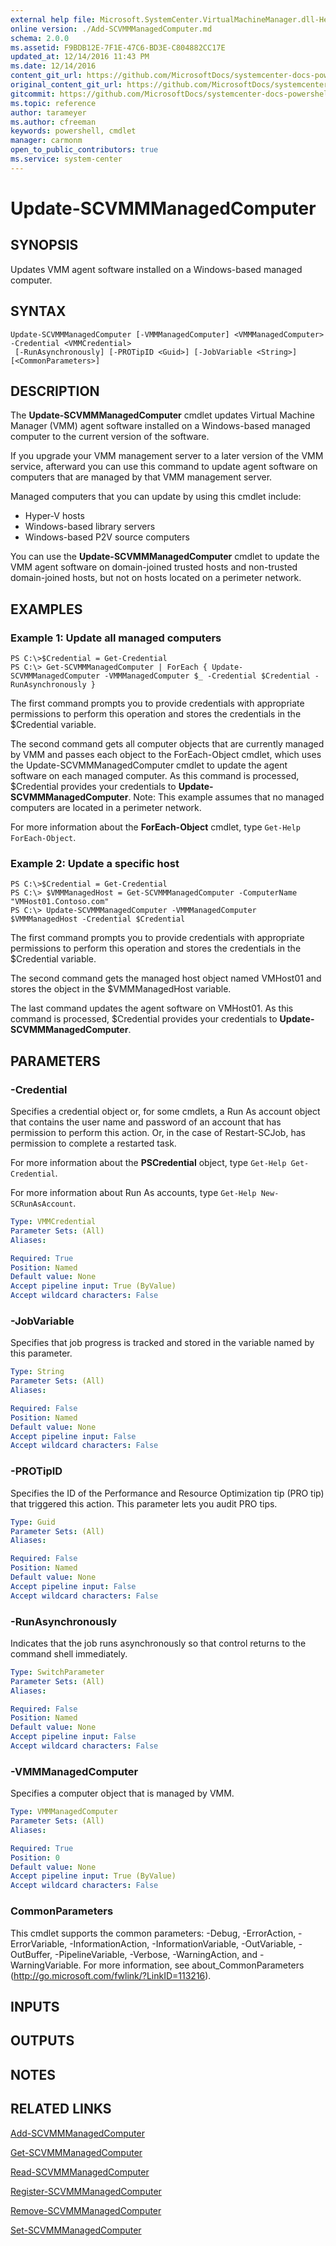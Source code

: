 ```yaml
---
external help file: Microsoft.SystemCenter.VirtualMachineManager.dll-Help.xml
online version: ./Add-SCVMMManagedComputer.md
schema: 2.0.0
ms.assetid: F9BDB12E-7F1E-47C6-BD3E-C804882CC17E
updated_at: 12/14/2016 11:43 PM
ms.date: 12/14/2016
content_git_url: https://github.com/MicrosoftDocs/systemcenter-docs-powershell/blob/master/systemcenter-cmdlets/SystemCenter2016/VirtualMachineManager/v1.0/Update-SCVMMManagedComputer.md
original_content_git_url: https://github.com/MicrosoftDocs/systemcenter-docs-powershell/blob/master/systemcenter-cmdlets/SystemCenter2016/VirtualMachineManager/v1.0/Update-SCVMMManagedComputer.md
gitcommit: https://github.com/MicrosoftDocs/systemcenter-docs-powershell/blob/96cd9bd2780eb6b78c540fa00d3b8a4313e3ed40/systemcenter-cmdlets/SystemCenter2016/VirtualMachineManager/v1.0/Update-SCVMMManagedComputer.md
ms.topic: reference
author: tarameyer
ms.author: cfreeman
keywords: powershell, cmdlet
manager: carmonm
open_to_public_contributors: true
ms.service: system-center
---
```


# Update-SCVMMManagedComputer

## SYNOPSIS
Updates VMM agent software installed on a Windows-based managed computer.

## SYNTAX

```
Update-SCVMMManagedComputer [-VMMManagedComputer] <VMMManagedComputer> -Credential <VMMCredential>
 [-RunAsynchronously] [-PROTipID <Guid>] [-JobVariable <String>] [<CommonParameters>]
```

## DESCRIPTION
The **Update-SCVMMManagedComputer** cmdlet updates Virtual Machine Manager (VMM) agent software installed on a Windows-based managed computer to the current version of the software.

If you upgrade your VMM management server to a later version of the VMM service, afterward you can use this command to update agent software on computers that are managed by that VMM management server.

Managed computers that you can update by using this cmdlet include: 


- Hyper-V hosts
- Windows-based library servers
- Windows-based P2V source computers

You can use the **Update-SCVMMManagedComputer** cmdlet to update the VMM agent software on domain-joined trusted hosts and non-trusted domain-joined hosts, but not on hosts located on a perimeter network.

## EXAMPLES

### Example 1: Update all managed computers
```
PS C:\>$Credential = Get-Credential
PS C:\> Get-SCVMMManagedComputer | ForEach { Update-SCVMMManagedComputer -VMMManagedComputer $_ -Credential $Credential -RunAsynchronously }
```

The first command prompts you to provide credentials with appropriate permissions to perform this operation and stores the credentials in the $Credential variable.

The second command gets all computer objects that are currently managed by VMM and passes each object to the ForEach-Object cmdlet, which uses the Update-SCVMMManagedComputer cmdlet to update the agent software on each managed computer.
As this command is processed, $Credential provides your credentials to **Update-SCVMMManagedComputer**.
Note: This example assumes that no managed computers are located in a perimeter network.

For more information about the **ForEach-Object** cmdlet, type `Get-Help ForEach-Object`.

### Example 2: Update a specific host
```
PS C:\>$Credential = Get-Credential
PS C:\> $VMMManagedHost = Get-SCVMMManagedComputer -ComputerName "VMHost01.Contoso.com"
PS C:\> Update-SCVMMManagedComputer -VMMManagedComputer $VMMManagedHost -Credential $Credential
```

The first command prompts you to provide credentials with appropriate permissions to perform this operation and stores the credentials in the $Credential variable.

The second command gets the managed host object named VMHost01 and stores the object in the $VMMManagedHost variable.

The last command updates the agent software on VMHost01.
As this command is processed, $Credential provides your credentials to **Update-SCVMMManagedComputer**.

## PARAMETERS

### -Credential
Specifies a credential object or, for some cmdlets, a Run As account object that contains the user name and password of an account that has permission to perform this action.
Or, in the case of Restart-SCJob, has permission to complete a restarted task.

For more information about the **PSCredential** object, type `Get-Help Get-Credential`.

For more information about Run As accounts, type `Get-Help New-SCRunAsAccount`.

```yaml
Type: VMMCredential
Parameter Sets: (All)
Aliases: 

Required: True
Position: Named
Default value: None
Accept pipeline input: True (ByValue)
Accept wildcard characters: False
```

### -JobVariable
Specifies that job progress is tracked and stored in the variable named by this parameter.

```yaml
Type: String
Parameter Sets: (All)
Aliases: 

Required: False
Position: Named
Default value: None
Accept pipeline input: False
Accept wildcard characters: False
```

### -PROTipID
Specifies the ID of the Performance and Resource Optimization tip (PRO tip) that triggered this action.
This parameter lets you audit PRO tips.

```yaml
Type: Guid
Parameter Sets: (All)
Aliases: 

Required: False
Position: Named
Default value: None
Accept pipeline input: False
Accept wildcard characters: False
```

### -RunAsynchronously
Indicates that the job runs asynchronously so that control returns to the command shell immediately.

```yaml
Type: SwitchParameter
Parameter Sets: (All)
Aliases: 

Required: False
Position: Named
Default value: None
Accept pipeline input: False
Accept wildcard characters: False
```

### -VMMManagedComputer
Specifies a computer object that is managed by VMM.

```yaml
Type: VMMManagedComputer
Parameter Sets: (All)
Aliases: 

Required: True
Position: 0
Default value: None
Accept pipeline input: True (ByValue)
Accept wildcard characters: False
```

### CommonParameters
This cmdlet supports the common parameters: -Debug, -ErrorAction, -ErrorVariable, -InformationAction, -InformationVariable, -OutVariable, -OutBuffer, -PipelineVariable, -Verbose, -WarningAction, and -WarningVariable. For more information, see about_CommonParameters (http://go.microsoft.com/fwlink/?LinkID=113216).

## INPUTS

## OUTPUTS

## NOTES

## RELATED LINKS

[Add-SCVMMManagedComputer](xref:SystemCenter2016/VirtualMachineManager/v1.0/Add-SCVMMManagedComputer.md)

[Get-SCVMMManagedComputer](xref:SystemCenter2016/VirtualMachineManager/v1.0/Get-SCVMMManagedComputer.md)

[Read-SCVMMManagedComputer](xref:SystemCenter2016/VirtualMachineManager/v1.0/Read-SCVMMManagedComputer.md)

[Register-SCVMMManagedComputer](xref:SystemCenter2016/VirtualMachineManager/v1.0/Register-SCVMMManagedComputer.md)

[Remove-SCVMMManagedComputer](xref:SystemCenter2016/VirtualMachineManager/v1.0/Remove-SCVMMManagedComputer.md)

[Set-SCVMMManagedComputer](xref:SystemCenter2016/VirtualMachineManager/v1.0/Set-SCVMMManagedComputer.md)

